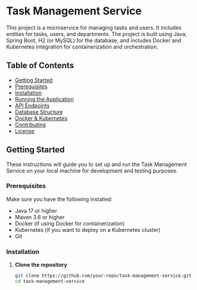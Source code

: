 # Task Management Service

This project is a microservice for managing tasks and users. It includes entities for tasks, users, and departments. The project is built using Java, Spring Boot, H2 (or MySQL) for the database, and includes Docker and Kubernetes integration for containerization and orchestration.

## Table of Contents
- [Getting Started](#getting-started)
- [Prerequisites](#prerequisites)
- [Installation](#installation)
- [Running the Application](#running-the-application)
- [API Endpoints](#api-endpoints)
- [Database Structure](#database-structure)
- [Docker & Kubernetes](#docker--kubernetes)
- [Contributing](#contributing)
- [License](#license)

## Getting Started

These instructions will guide you to set up and run the Task Management Service on your local machine for development and testing purposes.

### Prerequisites

Make sure you have the following installed:

- Java 17 or higher
- Maven 3.6 or higher
- Docker (if using Docker for containerization)
- Kubernetes (if you want to deploy on a Kubernetes cluster)
- Git

### Installation

1. **Clone the repository**
   ```bash
   git clone https://github.com/your-repo/task-management-service.git
   cd task-management-service
